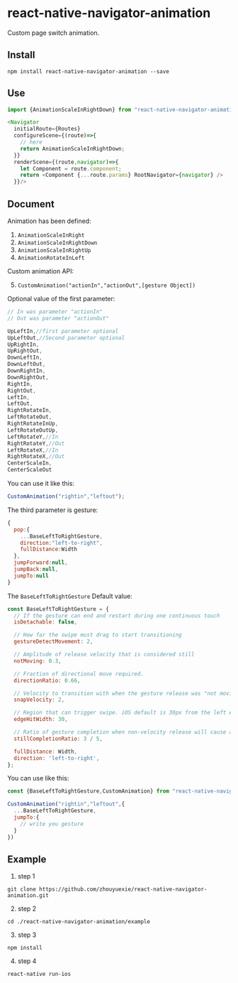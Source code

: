 # react-native-navigator-animation

Custom page switch animation.

## Install

```shell
npm install react-native-navigator-animation --save
```

## Use

```js
import {AnimationScaleInRightDown} from "react-native-navigator-animation";

<Navigator 
  initialRoute={Routes}
  configureScene={(route)=>{
    // here
    return AnimationScaleInRightDown;
  }}
  renderScene={(route,navigator)=>{
    let Component = route.component;
    return <Component {...route.params} RootNavigator={navigator} />
  }}/>
```

## Document

Animation has been defined:

1. `AnimationScaleInRight`
2. `AnimationScaleInRightDown`
3. `AnimationScaleInRightUp`
4. `AnimationRotateInLeft`

Custom animation API:

5. `CustomAnimation("actionIn","actionOut",[gesture Object])`

Optional value of the first parameter:

```js
// In was parameter "actionIn"
// Out was parameter "actionOut"

UpLeftIn,//first parameter optional
UpLeftOut,//Second parameter optional
UpRightIn,
UpRightOut,
DownLeftIn,
DownLeftOut,
DownRightIn,
DownRightOut,
RightIn,
RightOut,
LeftIn,
LeftOut,
RightRotateIn,
LeftRotateOut,
RightRotateInUp,
LeftRotateOutUp,
LeftRotateY,//In
RightRotateY,//Out
LeftRotateX,//In
RightRotateX,//Out
CenterScaleIn,
CenterScaleOut
```

You can use it like this:

```js
CustomAnimation("rightin","leftout");
```

The third parameter is gesture:

```js
{
  pop:{
    ...BaseLeftToRightGesture,
    direction:"left-to-right",
    fullDistance:Width
  },
  jumpForward:null,
  jumpBack:null,
  jumpTo:null
}
```

The `BaseLeftToRightGesture` Default value:

```js
const BaseLeftToRightGesture = {
  // If the gesture can end and restart during one continuous touch
  isDetachable: false,

  // How far the swipe must drag to start transitioning
  gestureDetectMovement: 2,

  // Amplitude of release velocity that is considered still
  notMoving: 0.3,

  // Fraction of directional move required.
  directionRatio: 0.66,

  // Velocity to transition with when the gesture release was "not moving"
  snapVelocity: 2,

  // Region that can trigger swipe. iOS default is 30px from the left edge
  edgeHitWidth: 30,

  // Ratio of gesture completion when non-velocity release will cause action
  stillCompletionRatio: 3 / 5,

  fullDistance: Width,
  direction: 'left-to-right',
};
```

You can use like this:

```js
const {BaseLeftToRightGesture,CustomAnimation} from "react-native-navigator-animation";

CustomAnimation("rightin","leftout",{
  ...BaseLeftToRightGesture,
  jumpTo:{
    // write you gesture
  }
})
```

## Example

1. step 1

`git clone https://github.com/zhouyuexie/react-native-navigator-animation.git`

2. step 2

`cd ./react-native-navigator-animation/example`

3. step 3

`npm install`

4. step 4

`react-native run-ios`
